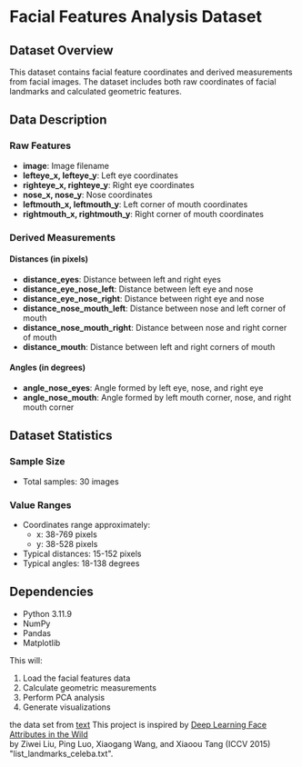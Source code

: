 # Facial Features Analysis Dataset

## Dataset Overview
This dataset contains facial feature coordinates and derived measurements from facial images. The dataset includes both raw coordinates of facial landmarks and calculated geometric features.

## Data Description

### Raw Features
- **image**: Image filename
- **lefteye_x, lefteye_y**: Left eye coordinates
- **righteye_x, righteye_y**: Right eye coordinates
- **nose_x, nose_y**: Nose coordinates
- **leftmouth_x, leftmouth_y**: Left corner of mouth coordinates
- **rightmouth_x, rightmouth_y**: Right corner of mouth coordinates

### Derived Measurements

#### Distances (in pixels)
- **distance_eyes**: Distance between left and right eyes
- **distance_eye_nose_left**: Distance between left eye and nose
- **distance_eye_nose_right**: Distance between right eye and nose
- **distance_nose_mouth_left**: Distance between nose and left corner of mouth
- **distance_nose_mouth_right**: Distance between nose and right corner of mouth
- **distance_mouth**: Distance between left and right corners of mouth

#### Angles (in degrees)
- **angle_nose_eyes**: Angle formed by left eye, nose, and right eye
- **angle_nose_mouth**: Angle formed by left mouth corner, nose, and right mouth corner

## Dataset Statistics

### Sample Size
- Total samples: 30 images

### Value Ranges
- Coordinates range approximately:
  - x: 38-769 pixels
  - y: 38-528 pixels
- Typical distances: 15-152 pixels
- Typical angles: 18-138 degrees


## Dependencies
- Python 3.11.9
- NumPy
- Pandas
- Matplotlib

This will:
1. Load the facial features data
2. Calculate geometric measurements
3. Perform PCA analysis
4. Generate visualizations

the data set from [text](https://mmlab.ie.cuhk.edu.hk/projects/CelebA.html)
This project is inspired by [Deep Learning Face Attributes in the Wild](https://openaccess.thecvf.com/content_iccv_2015/html/Liu_Deep_Learning_Face_ICCV_2015_paper.html)  
by Ziwei Liu, Ping Luo, Xiaogang Wang, and Xiaoou Tang (ICCV 2015) "list_landmarks_celeba.txt".
